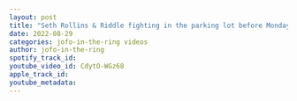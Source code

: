 ```yaml
---
layout: post
title: "Seth Rollins & Riddle fighting in the parking lot before Monday Night Raw"
date: 2022-08-29
categories: jofo-in-the-ring videos
author: jofo-in-the-ring
spotify_track_id: 
youtube_video_id: CdytO-WGz68
apple_track_id: 
youtube_metadata: 
---
```

